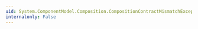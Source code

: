 ```yaml
---
uid: System.ComponentModel.Composition.CompositionContractMismatchException.#ctor(System.String)
internalonly: False
---
```

